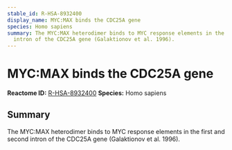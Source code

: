 ```yaml
---
stable_id: R-HSA-8932400
display_name: MYC:MAX binds the CDC25A gene
species: Homo sapiens
summary: The MYC:MAX heterodimer binds to MYC response elements in the first and second
  intron of the CDC25A gene (Galaktionov et al. 1996).
---
```


# MYC:MAX binds the CDC25A gene
**Reactome ID:** [R-HSA-8932400](https://reactome.org/content/detail/R-HSA-8932400)
**Species:** Homo sapiens

## Summary

The MYC:MAX heterodimer binds to MYC response elements in the first and second intron of the CDC25A gene (Galaktionov et al. 1996).
